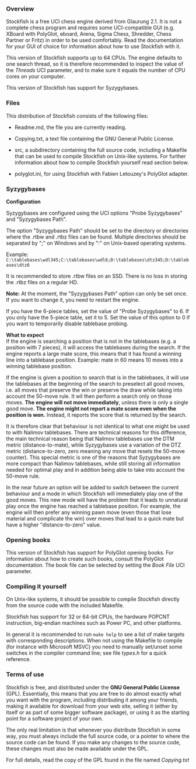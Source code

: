 ### Overview

Stockfish is a free UCI chess engine derived from Glaurung 2.1. It is
not a complete chess program and requires some UCI-compatible GUI
(e.g. XBoard with PolyGlot, eboard, Arena, Sigma Chess, Shredder, Chess
Partner or Fritz) in order to be used comfortably. Read the
documentation for your GUI of choice for information about how to use
Stockfish with it.

This version of Stockfish supports up to 64 CPUs. The engine defaults
to one search thread, so it is therefore recommended to inspect the value of
the *Threads* UCI parameter, and to make sure it equals the number of CPU
cores on your computer.

This version of Stockfish has support for Syzygybases.


### Files

This distribution of Stockfish consists of the following files:

  * Readme.md, the file you are currently reading.

  * Copying.txt, a text file containing the GNU General Public License.

  * src, a subdirectory containing the full source code, including a Makefile
    that can be used to compile Stockfish on Unix-like systems. For further
    information about how to compile Stockfish yourself read section below.

  * polyglot.ini, for using Stockfish with Fabien Letouzey's PolyGlot
    adapter.


### Syzygybases

**Configuration**

Syzygybases are configured using the UCI options "Probe Syzygybases" and
"Syzygybases Path".

The option "Syzygybases Path" should be set to the directory or directories
where the .rtbw and .rtbz files can be found. Multiple directories should
be separated by ";" on Windows and by ":" on Unix-based operating systems.

Example: `C:\tablebases\wdl345;C:\tablebases\wdl6;D:\tablebases\dtz345;D:\tablebases\dtz6`

It is recommended to store .rtbw files on an SSD. There is no loss in
storing the .rtbz files on a regular HD.

**Note:** At the moment, the "Syzygybases Path" option can only be set once. If you want to change it, you need to restart the engine.

If you have the 6-piece tables, set the value of "Probe Syzygybases" to 6.
If you only have the 5-piece table, set it to 5. Set the value of this option
to 0 if you want to temporarily disable tablebase probing.

**What to expect**  
If the engine is searching a position that is not in the tablebases (e.g.
a position with 7 pieces), it will access the tablebases during the search.
If the engine reports a large mate score, this means that it has found a
winning line into a tablebase position. Example: mate in 60 means 10 moves
into a winning tablebase position.

If the engine is given a position to search that is in the tablebases, it
will use the tablebases at the beginning of the search to preselect all
good moves, i.e. all moves that preserve the win or preserve the draw while
taking into account the 50-move rule.
It wil then perform a search only on those moves. **The engine will not move
immediately**, unless there is only a single good move. **The engine might 
not report a mate score even when the position is won.** Instead, it reports
the score that is returned by the search.

It is therefore clear that behaviour is not identical to what one might
be used to with Nalimov tablebases. There are technical reasons for this
difference, the main technical reason being that Nalimov tablebases use the
DTM metric (distance-to-mate), while Syzygybases use a variation of the
DTZ metric (distance-to-zero, zero meaning any move that resets the 50-move
counter). This special metric is one of the reasons that Syzygybases are
more compact than Nalimov tablebases, while still storing all information
needed for optimal play and in addition being able to take into account
the 50-move rule.

In the near future an option will be added to switch between the current
behaviour and a mode in which Stockfish will immediately play one of the
good moves. This new mode will have the problem that it leads to unnatural
play once the engine has reached a tablebase position. For example, the
engine will then prefer any winning pawn move (even those that lose material
and complicate the win) over moves that lead to a quick mate but have a
higher "distance-to-zero" value.


### Opening books

This version of Stockfish has support for PolyGlot opening books. For
information about how to create such books, consult the PolyGlot
documentation. The book file can be selected by setting the *Book File*
UCI parameter.


### Compiling it yourself

On Unix-like systems, it should be possible to compile Stockfish
directly from the source code with the included Makefile.

Stockfish has support for 32 or 64-bit CPUs, the hardware POPCNT
instruction, big-endian machines such as Power PC, and other platforms.

In general it is recommended to run `make help` to see a list of make
targets with corresponding descriptions. When not using the Makefile to
compile (for instance with Microsoft MSVC) you need to manually
set/unset some switches in the compiler command line; see file *types.h*
for a quick reference.


### Terms of use

Stockfish is free, and distributed under the **GNU General Public License**
(GPL). Essentially, this means that you are free to do almost exactly
what you want with the program, including distributing it among your
friends, making it available for download from your web site, selling
it (either by itself or as part of some bigger software package), or
using it as the starting point for a software project of your own.

The only real limitation is that whenever you distribute Stockfish in
some way, you must always include the full source code, or a pointer
to where the source code can be found. If you make any changes to the
source code, these changes must also be made available under the GPL.

For full details, read the copy of the GPL found in the file named
*Copying.txt*
